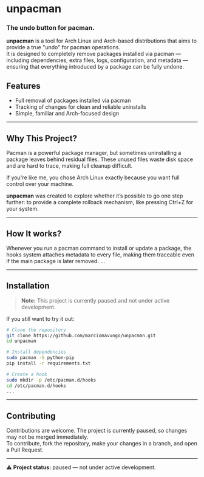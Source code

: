 # unpacman

### The undo button for pacman.

**unpacman** is a tool for Arch Linux and Arch-based distributions that aims to provide a true "undo" for pacman operations.  
It is designed to completely remove packages installed via pacman — including dependencies, extra files, logs, configuration, and metadata — ensuring that everything introduced by a package can be fully undone.

## Features
- Full removal of packages installed via pacman
- Tracking of changes for clean and reliable uninstalls
- Simple, familiar and Arch-focused design

---

## Why This Project?
Pacman is a powerful package manager, but sometimes uninstalling a package leaves behind residual files. These unused files waste disk space and are hard to trace, making full cleanup difficult.
 
If you're like me, you chose Arch Linux exactly because you want full control over your machine.

**unpacman** was created to explore whether it’s possible to go one step further: to provide a complete rollback mechanism, like pressing Ctrl+Z for your system.

---

## How It works?
Whenever you run a pacman command to install or update a package, the hooks system attaches metadata to every file, making them traceable even if the main package is later removed.
...

---

## Installation
> **Note:** This project is currently paused and not under active development.  

If you still want to try it out:

```bash
# Clone the repository
git clone https://github.com/marciomavungo/unpacman.git
cd unpacman

# Install dependencies
sudo pacman -S python-pip
pip install -r requirements.txt

# Create a hook
sudo mkdir -p /etc/pacman.d/hooks
cd /etc/pacman.d/hooks
...
```
---

## Contributing
Contributions are welcome. The project is currently paused, so changes may not be merged immediately.  
To contribute, fork the repository, make your changes in a branch, and open a Pull Request.

---

⚠️ **Project status:** paused — not under active development.